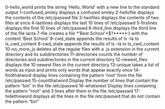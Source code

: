 0-hello_world prints the string 'Hello, World' with a new line to the standard output
1-confused_smiley displays a confused smiley
2-hellofile displays the contents of the /etc/passwd file
3-twofiles displays the contents of two files at once
4-lastlines displays the last 10 lines of /etc/passwd
5-firslines displays the first 10 lines of /etc/passwd
6-third_line displays the third line of the file iacta
7-file creates a file \*\'Best School\'\*$\?\*\*\*\*\*:) with the content 'Best School'
8-cwd_state appends the results of ls -la to ls_cwd_content
8-cwd_state appends the results of ls -la to ls_cwd_content
10-no_more_js deletes all the regular files with a .js extension in the current directory and its subdirectories
11-directories counts the number of directories and subdirectories in the current directory
12-newest_files displays the 10 newest files in the current directory
13-unique takes a list of words as input and prints only words that appear exactly once
14-findthatword display lines containing the pattern 'root' from the file /etc/passwd
15-countthatword Display the number of lines that contain the pattern “bin” in the file /etc/passwd
16-whatsnext Display lines containing the pattern “root” and 3 lines after them in the file /etc/passwd
17-hidethisword displays  all the lines in the file /etc/passwd that do not contain the pattern “bin” 
